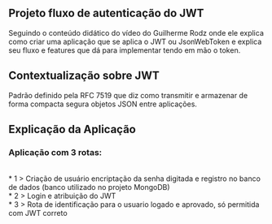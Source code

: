 ## Projeto fluxo de autenticação do JWT

Seguindo o conteúdo didático do vídeo do Guilherme Rodz onde ele explica como criar uma aplicação que se aplica o JWT ou JsonWebToken e explica seu fluxo e features que dá para implementar tendo em mão o token.

## Contextualização sobre JWT
Padrão definido pela RFC 7519 que diz como transmitir e armazenar de forma compacta segura objetos JSON entre aplicações.

## Explicação da Aplicação
### Aplicação com 3 rotas: 
<br>* 1 > Criação de usuário encriptação da senha digitada e registro no banco de dados (banco utilizado no projeto MongoDB)
<br>* 2 > Login e atribuição do JWT
<br>* 3 > Rota de identificação para o usuario logado e aprovado, só permitida com JWT correto
